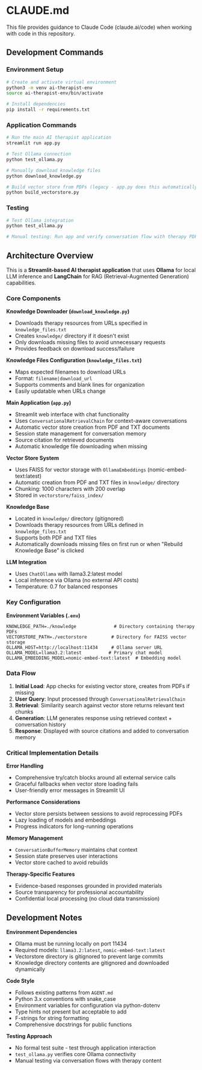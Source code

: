 # CLAUDE.md

This file provides guidance to Claude Code (claude.ai/code) when working with code in this repository.

## Development Commands

### Environment Setup
```bash
# Create and activate virtual environment
python3 -m venv ai-therapist-env
source ai-therapist-env/bin/activate

# Install dependencies
pip install -r requirements.txt
```

### Application Commands
```bash
# Run the main AI therapist application
streamlit run app.py

# Test Ollama connection
python test_ollama.py

# Manually download knowledge files
python download_knowledge.py

# Build vector store from PDFs (legacy - app.py does this automatically)
python build_vectorstore.py
```

### Testing
```bash
# Test Ollama integration
python test_ollama.py

# Manual testing: Run app and verify conversation flow with therapy PDFs
```

## Architecture Overview

This is a **Streamlit-based AI therapist application** that uses **Ollama** for local LLM inference and **LangChain** for RAG (Retrieval-Augmented Generation) capabilities.

### Core Components

**Knowledge Downloader (`download_knowledge.py`)**
- Downloads therapy resources from URLs specified in `knowledge_files.txt`
- Creates `knowledge/` directory if it doesn't exist
- Only downloads missing files to avoid unnecessary requests
- Provides feedback on download success/failure

**Knowledge Files Configuration (`knowledge_files.txt`)**
- Maps expected filenames to download URLs
- Format: `filename|download_url`
- Supports comments and blank lines for organization
- Easily updatable when URLs change

**Main Application (`app.py`)**
- Streamlit web interface with chat functionality
- Uses `ConversationalRetrievalChain` for context-aware conversations
- Automatic vector store creation from PDF and TXT documents
- Session state management for conversation memory
- Source citation for retrieved documents
- Automatic knowledge file downloading when missing

**Vector Store System**
- Uses FAISS for vector storage with `OllamaEmbeddings` (nomic-embed-text:latest)
- Automatic creation from PDF and TXT files in `knowledge/` directory
- Chunking: 1000 characters with 200 overlap
- Stored in `vectorstore/faiss_index/`

**Knowledge Base**
- Located in `knowledge/` directory (gitignored)
- Downloads therapy resources from URLs defined in `knowledge_files.txt`
- Supports both PDF and TXT files
- Automatically downloads missing files on first run or when "Rebuild Knowledge Base" is clicked

**LLM Integration**
- Uses `ChatOllama` with llama3.2:latest model
- Local inference via Ollama (no external API costs)
- Temperature: 0.7 for balanced responses

### Key Configuration

**Environment Variables (`.env`)**
```
KNOWLEDGE_PATH=./knowledge              # Directory containing therapy PDFs
VECTORSTORE_PATH=./vectorstore         # Directory for FAISS vector storage
OLLAMA_HOST=http://localhost:11434     # Ollama server URL
OLLAMA_MODEL=llama3.2:latest          # Primary chat model
OLLAMA_EMBEDDING_MODEL=nomic-embed-text:latest  # Embedding model
```

### Data Flow

1. **Initial Load**: App checks for existing vector store, creates from PDFs if missing
2. **User Query**: Input processed through `ConversationalRetrievalChain`
3. **Retrieval**: Similarity search against vector store returns relevant text chunks
4. **Generation**: LLM generates response using retrieved context + conversation history
5. **Response**: Displayed with source citations and added to conversation memory

### Critical Implementation Details

**Error Handling**
- Comprehensive try/catch blocks around all external service calls
- Graceful fallbacks when vector store loading fails
- User-friendly error messages in Streamlit UI

**Performance Considerations**
- Vector store persists between sessions to avoid reprocessing PDFs
- Lazy loading of models and embeddings
- Progress indicators for long-running operations

**Memory Management**
- `ConversationBufferMemory` maintains chat context
- Session state preserves user interactions
- Vector store cached to avoid rebuilds

**Therapy-Specific Features**
- Evidence-based responses grounded in provided materials
- Source transparency for professional accountability
- Confidential local processing (no cloud data transmission)

## Development Notes

**Environment Dependencies**
- Ollama must be running locally on port 11434
- Required models: `llama3.2:latest`, `nomic-embed-text:latest`
- Vectorstore directory is gitignored to prevent large commits
- Knowledge directory contents are gitignored and downloaded dynamically

**Code Style**
- Follows existing patterns from `AGENT.md`
- Python 3.x conventions with snake_case
- Environment variables for configuration via python-dotenv
- Type hints not present but acceptable to add
- F-strings for string formatting
- Comprehensive docstrings for public functions

**Testing Approach**
- No formal test suite - test through application interaction
- `test_ollama.py` verifies core Ollama connectivity
- Manual testing via conversation flows with therapy content